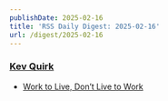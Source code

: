 ```yaml
---
publishDate: 2025-02-16
title: 'RSS Daily Digest: 2025-02-16'
url: /digest/2025-02-16
---
```


### [Kev Quirk](https://kevquirk.com/)

  * [Work to Live, Don’t Live to Work](https://kevquirk.com/blog/work-to-live-don-t-live-to-work)
  
